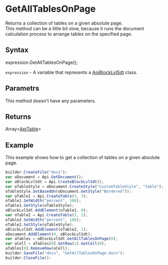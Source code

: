 # GetAllTablesOnPage

Returns a collection of tables on a given absolute page.
<br>
This method can be a little bit slow, because it runs the document calculation process to arrange tables on the specified page.

## Syntax

expression.GetAllTablesOnPage();

`expression` - A variable that represents a [ApiBlockLvlSdt](../ApiBlockLvlSdt.md) class.

## Parametrs

This method doesn't have any parameters.

## Returns

Array<[ApiTable](../../ApiTable/ApiTable.md)>

## Example

This example shows how to get a collection of tables on a given absolute page.

```javascript
builder.CreateFile("docx");
var oDocument = Api.GetDocument();
var oBlockLvlSdt = Api.CreateBlockLvlSdt();
var oTableStyle = oDocument.CreateStyle("CustomTableStyle", "table");
oTableStyle.SetBasedOn(oDocument.GetStyle("Bordered"));
var oTable1 = Api.CreateTable(3, 3);
oTable1.SetWidth("percent", 100);
oTable1.SetStyle(oTableStyle);
oBlockLvlSdt.AddElement(oTable1, 0);
var oTable2 = Api.CreateTable(2, 2);
oTable2.SetWidth("percent", 100);
oTable2.SetStyle(oTableStyle);
oBlockLvlSdt.AddElement(oTable2, 1);
oDocument.AddElement(0, oBlockLvlSdt);
var aTables = oBlockLvlSdt.GetAllTablesOnPage(0);
var oCell = aTables[0].GetRow(1).GetCell(0);
aTables[0].RemoveRow(oCell);
builder.SaveFile("docx", "GetAllTablesOnPage.docx");
builder.CloseFile();
```